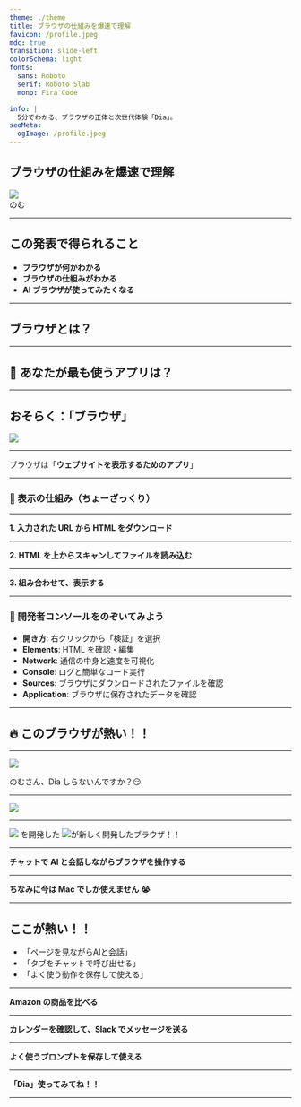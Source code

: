 ```yaml
---
theme: ./theme
title: ブラウザの仕組みを爆速で理解
favicon: /profile.jpeg
mdc: true
transition: slide-left
colorSchema: light
fonts:
  sans: Roboto
  serif: Roboto Slab
  mono: Fira Code

info: |
  5分でわかる、ブラウザの正体と次世代体験「Dia」。
seoMeta:
  ogImage: /profile.jpeg
---
```


<div class="text-right">
<h2>ブラウザの仕組みを爆速で理解</h2>
<div class="flex items-center justify-end">
  <img src="/profile.jpeg" class="w-[80px] h-[80px] object-cover mr-4 rounded-full" />
  <div class="font-semibold">のむ</div>
</div>
</div>

---

## この発表で得られること

- **ブラウザが何かわかる**
- **ブラウザの仕組みがわかる**
- **AI ブラウザが使ってみたくなる**

---

## ブラウザとは？

---

## 🤔 あなたが最も使うアプリは？

---

## おそらく：「ブラウザ」

<img src="/browsers.png" class="w-[850px] h-auto rounded-lg border-4 border-white"/>

---

ブラウザは「**ウェブサイトを表示するためのアプリ**」

---

### 📄 表示の仕組み（ちょーざっくり）

---

**1. 入力された URL から HTML をダウンロード**

---

**2. HTML を上からスキャンしてファイルを読み込む**

---

**3. 組み合わせて、表示する**

---

### 👀 開発者コンソールをのぞいてみよう

- **開き方**: 右クリックから「検証」を選択
- **Elements**: HTML を確認・編集
- **Network**: 通信の中身と速度を可視化
- **Console**: ログと簡単なコード実行
- **Sources**: ブラウザにダウンロードされたファイルを確認
- **Application**: ブラウザに保存されたデータを確認

---

## 🔥 このブラウザが熱い！！

---

<div class="flex flex-col items-center gap-4">
  <img src="https://ca.slack-edge.com/TL86R5GH1-U08DL5G5ULT-4aa9d8c881e9-512" class="w-[200px] h-[200px] rounded-full"/>
  <p class="text-[35px] font-medium text-gray-800">のむさん、Dia しらないんですか？😏</p>
</div>

---

<a href="https://diabrowser.com" target="_blank">
<img src="/dia.svg" class="w-[400px] h-auto">
</a>

---

<div class="flex items-center justify-center leading-[100px]">
<img src="/arc.svg" class="w-[100px] h-[100px] inline mx-2"/> を開発した
<img src="/the-browser-company.svg" class="w-[100px] h-[100px] inline mx-2"/>が新しく開発したブラウザ！！
</div>

---

**チャットで AI と会話しながらブラウザを操作する**

---

**ちなみに今は Mac でしか使えません 😭**

---

## ここが熱い！！

- 「ページを見ながらAIと会話」
- 「タブをチャットで呼び出せる」
- 「よく使う動作を保存して使える」

---

**Amazon の商品を比べる**

---

**カレンダーを確認して、Slack でメッセージを送る**

---

**よく使うプロンプトを保存して使える**

---

**「Dia」使ってみてね！！**

---
